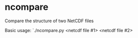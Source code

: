 # ncompare
Compare the structure of two NetCDF files

Basic usage:
`./ncompare.py <netcdf file #1> <netcdf file #2>
